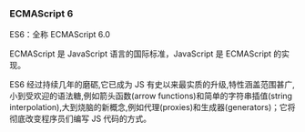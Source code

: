 ### ECMAScript 6

ES6：全称 ECMAScript 6.0

ECMAScript 是 JavaScript 语言的国际标准，JavaScript 是 ECMAScript 的实现。

ES6 经过持续几年的磨砺,它已成为 JS 有史以来最实质的升级,特性涵盖范围甚广, 小到受欢迎的语法糖,例如箭头函数(arrow functions)和简单的字符串插值(string interpolation),大到烧脑的新概念,例如代理(proxies)和生成器(generators)；它将彻底改变程序员们编写 JS 代码的方式。
